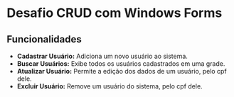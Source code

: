# Desafio CRUD com Windows Forms

## Funcionalidades

- **Cadastrar Usuário:** Adiciona um novo usuário ao sistema.
- **Buscar Usuários:** Exibe todos os usuários cadastrados em uma grade.
- **Atualizar Usuário:** Permite a edição dos dados de um usuário, pelo cpf dele.
- **Excluir Usuário:** Remove um usuário do sistema, pelo cpf dele.
